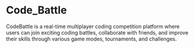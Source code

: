 # Code_Battle
CodeBattle is a real-time multiplayer coding competition platform where users can join exciting coding battles, collaborate with friends, and improve their skills through various game modes, tournaments, and challenges.
